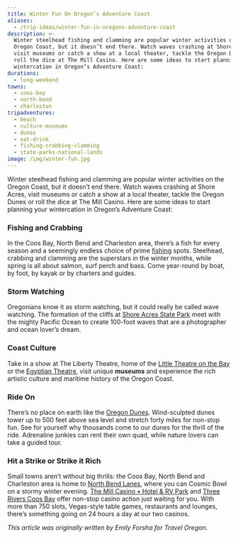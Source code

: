 ```yaml
---
title: Winter Fun On Oregon’s Adventure Coast
aliases:
  - /trip-ideas/winter-fun-in-oregons-adventure-coast
description: >-
  Winter steelhead fishing and clamming are popular winter activities on the
  Oregon Coast, but it doesn’t end there. Watch waves crashing at Shore Acres,
  visit museums or catch a show at a local theater, tackle the Oregon Dunes or
  roll the dice at The Mill Casino. Here are some ideas to start planning your
  wintercation in Oregon’s Adventure Coast:
durations:
  - long-weekend
towns:
  - coos-bay
  - north-bend
  - charleston
tripadventures:
  - beach
  - culture-museums
  - dunes
  - eat-drink
  - fishing-crabbing-clamming
  - state-parks-national-lands
image: /img/winter-fun.jpg
---
```

Winter steelhead fishing and clamming are popular winter activities on the Oregon Coast, but it doesn’t end there. Watch waves crashing at Shore Acres, visit museums or catch a show at a local theater, tackle the Oregon Dunes or roll the dice at The Mill Casino. Here are some ideas to start planning your wintercation in Oregon’s Adventure Coast:

### Fishing and Crabbing

In the Coos Bay, North Bend and Charleston area, there’s a fish for every season and a seemingly endless choice of prime [fishing](/fishing) spots. Steelhead, crabbing and clamming are the superstars in the winter months, while spring is all about salmon, surf perch and bass. Come year-round by boat, by foot, by kayak or by charters and guides.

### Storm Watching

Oregonians know it as storm watching, but it could really be called wave watching. The formation of the cliffs at <a href="https://oregonstateparks.org/index.cfm?do=parkPage.dsp_parkPage&parkId=68" target="_blank">Shore Acres State Park</a> meet with the mighty Pacific Ocean to create 100-foot waves that are a photographer and ocean lover’s dream.

### Coast Culture

Take in a show at The Liberty Theatre, home of the <a href="http://thelibertytheatre.org" target="_blank">Little Theatre on the Bay</a> or the <a href="http://egyptiantheatreoregon.com" target="_blank">Egyptian Theatre</a>, visit unique **museums** and experience the rich artistic culture and maritime history of the Oregon Coast.

### Ride On

There’s no place on earth like the [Oregon Dunes](/untamed-dunes). Wind-sculpted dunes tower up to 500 feet above sea level and stretch forty miles for non-stop fun. See for yourself why thousands come to our dunes for the thrill of the ride. Adrenaline junkies can rent their own quad, while nature lovers can take a guided tour.

### Hit a Strike or Strike it Rich

Small towns aren’t without big thrills: the Coos Bay, North Bend and Charleston area is home to <a href="http://northbendlanes.com" target="_blank">North Bend Lanes</a>, where you can Cosmic Bowl on a stormy winter evening.  <a href="https://www.themillcasino.com" target="_blank">The Mill Casino • Hotel & RV Park</a> and <a href="https://www.threeriverscasino.com/coos-bay-casino" target="_blank">Three Rivers Coos Bay</a> offer non-stop casino action just waiting for you. With more than 750 slots, Vegas-style table games, restaurants and lounges, there’s something going on 24 hours a day at our two casinos.

_This article was originally written by Emily Forsha for Travel Oregon._
